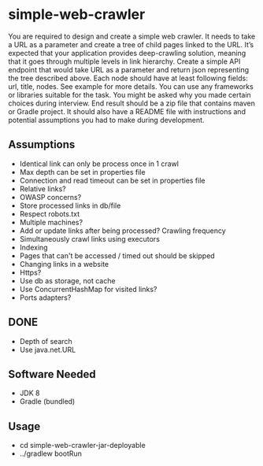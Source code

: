 # simple-web-crawler
You are required to design and create a simple web crawler. It needs to take
a URL as a parameter and create a tree of child pages linked to the URL. It’s
expected that your application provides deep-crawling solution, meaning that
it goes through multiple levels in link hierarchy.
Create a simple API endpoint that would take URL as a parameter and
return json representing the tree described above. Each node should have at
least following fields: url, title, nodes. See example for more details.
You can use any frameworks or libraries suitable for the task. You might be
asked why you made certain choices during interview.
End result should be a zip file that contains maven or Gradle project. It
should also have a README file with instructions and potential assumptions
you had to make during development.

## Assumptions
- Identical link can only be process once in 1 crawl
- Max depth can be set in properties file
- Connection and read timeout can be set in properties file
- Relative links?
- OWASP concerns?
- Store processed links in db/file
- Respect robots.txt
- Multiple machines?
- Add or update links after being processed? Crawling frequency
- Simultaneously crawl links  using executors
- Indexing
- Pages that can't be accessed / timed out should be skipped
- Changing links in a website
- Https?
- Use db as storage, not cache
- Use ConcurrentHashMap for visited links?
- Ports adapters?

## DONE
- Depth of search
- Use java.net.URL

## Software Needed
- JDK 8
- Gradle (bundled)

## Usage
- cd simple-web-crawler-jar-deployable
- ../gradlew bootRun